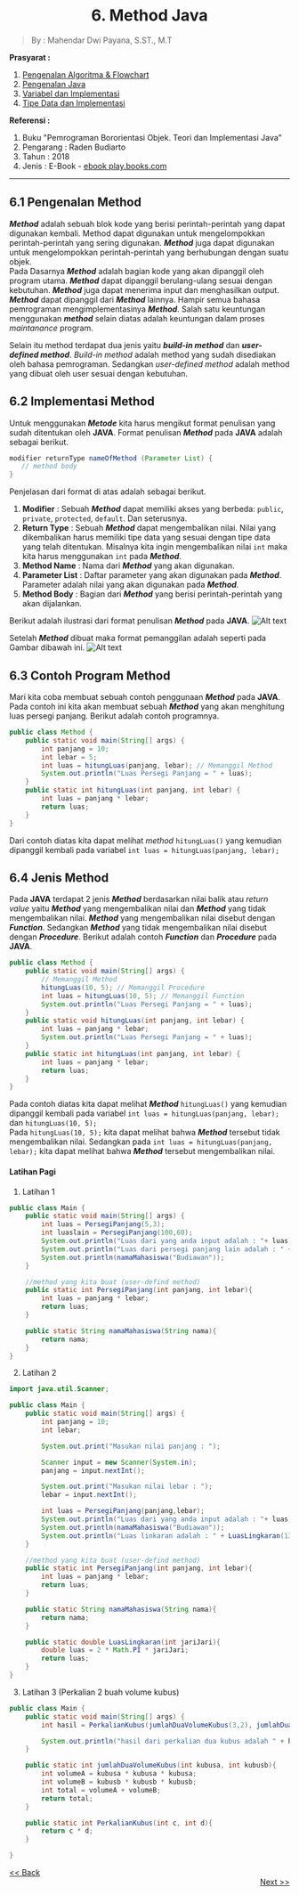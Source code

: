 <h1><center>6. Method Java</center></h1>

> By : Mahendar Dwi Payana, S.ST., M.T

**Prasyarat :**
1. [Pengenalan Algoritma & Flowchart](1.%20Pengenalan%20Flowchart.md)
2. [Pengenalan Java](2.%20Pengenalan%20Java.md)
3. [Variabel dan Implementasi](3.%20Variable.md)
4. [Tipe Data dan Implementasi](4.%20Tipe%20Data.md)

**Referensi :**
1. Buku "Pemrograman Bororientasi Objek. Teori dan Implementasi Java"
2. Pengarang : Raden Budiarto
3. Tahun : 2018
4. Jenis : E-Book - [ebook play.books.com](https://play.google.com/books/reader?id=o_kdEAAAQBAJ&pg=GBS.PR8)

---

## 6.1 Pengenalan Method
***Method*** adalah sebuah blok kode yang berisi perintah-perintah yang dapat digunakan kembali. Method dapat digunakan untuk mengelompokkan perintah-perintah yang sering digunakan. ***Method*** juga dapat digunakan untuk mengelompokkan perintah-perintah yang berhubungan dengan suatu objek. <br>
Pada Dasarnya ***Method*** adalah bagian kode yang akan dipanggil oleh program utama. ***Method*** dapat dipanggil berulang-ulang sesuai dengan kebutuhan. ***Method*** juga dapat menerima input dan menghasilkan output. ***Method*** dapat dipanggil dari ***Method*** lainnya. Hampir semua bahasa pemrograman mengimplementasinya ***Method***. Salah satu keuntungan menggunakan ***method*** selain diatas adalah keuntungan dalam proses *maintanance* program. <br>

Selain itu method terdapat dua jenis yaitu ***build-in method*** dan ***user-defined method***. *Build-in method* adalah method yang sudah disediakan oleh bahasa pemrograman. Sedangkan *user-defined method* adalah method yang dibuat oleh user sesuai dengan kebutuhan. <br>

## 6.2 Implementasi Method
Untuk menggunakan ***Metode*** kita harus mengikut format penulisan yang sudah ditentukan oleh **JAVA**. Format penulisan ***Method*** pada **JAVA** adalah sebagai berikut.
```java
modifier returnType nameOfMethod (Parameter List) {
   // method body
}
```
Penjelasan dari format di atas adalah sebagai berikut.
1. **Modifier** : Sebuah ***Method*** dapat memiliki akses yang berbeda: `public`, `private`, `protected`, `default`. Dan seterusnya. 
2. **Return Type** : Sebuah ***Method*** dapat mengembalikan nilai. Nilai yang dikembalikan harus memiliki tipe data yang sesuai dengan tipe data yang telah ditentukan. Misalnya kita ingin mengembalikan nilai `int` maka kita harus menggunakan `int` pada ***Method***.
3. **Method Name** : Nama dari ***Method*** yang akan digunakan.
4. **Parameter List** : Daftar parameter yang akan digunakan pada ***Method***. Parameter adalah nilai yang akan digunakan pada ***Method***.
5. **Method Body** : Bagian dari ***Method*** yang berisi perintah-perintah yang akan dijalankan.

Berikut adalah ilustrasi dari format penulisan ***Method*** pada **JAVA**.
![Alt text](Screenshot_20230710_114240.png)

Setelah ***Method*** dibuat maka format pemanggilan adalah seperti pada Gambar dibawah ini.
![Alt text](Screenshot_20230710_114404.png)

## 6.3 Contoh Program Method
Mari kita coba membuat sebuah contoh penggunaan ***Method*** pada **JAVA**. Pada contoh ini kita akan membuat sebuah ***Method*** yang akan menghitung luas persegi panjang. Berikut adalah contoh programnya.
```java
public class Method {
    public static void main(String[] args) {
        int panjang = 10;
        int lebar = 5;
        int luas = hitungLuas(panjang, lebar); // Memanggil Method
        System.out.println("Luas Persegi Panjang = " + luas);
    }
    public static int hitungLuas(int panjang, int lebar) {
        int luas = panjang * lebar;
        return luas;
    }
}
```
Dari contoh diatas kita dapat melihat *method* `hitungLuas()` yang kemudian dipanggil kembali pada variabel `int luas = hitungLuas(panjang, lebar);`

## 6.4 Jenis Method
Pada **JAVA** terdapat 2 jenis ***Method*** berdasarkan nilai balik atau *return value* yaitu ***Method*** yang mengembalikan nilai dan ***Method*** yang tidak mengembalikan nilai. ***Method*** yang mengembalikan nilai disebut dengan ***Function***. Sedangkan ***Method*** yang tidak mengembalikan nilai disebut dengan ***Procedure***. Berikut adalah contoh ***Function*** dan ***Procedure*** pada **JAVA**.
```java
public class Method {
    public static void main(String[] args) {
        // Memanggil Method
        hitungLuas(10, 5); // Memanggil Procedure
        int luas = hitungLuas(10, 5); // Memanggil Function
        System.out.println("Luas Persegi Panjang = " + luas);
    }
    public static void hitungLuas(int panjang, int lebar) {
        int luas = panjang * lebar;
        System.out.println("Luas Persegi Panjang = " + luas);
    }
    public static int hitungLuas(int panjang, int lebar) {
        int luas = panjang * lebar;
        return luas;
    }
}
```
Pada contoh diatas kita dapat melihat ***Method*** `hitungLuas()` yang kemudian dipanggil kembali pada variabel `int luas = hitungLuas(panjang, lebar);` dan `hitungLuas(10, 5);` <br>
Pada `hitungLuas(10, 5);` kita dapat melihat bahwa ***Method*** tersebut tidak mengembalikan nilai. Sedangkan pada `int luas = hitungLuas(panjang, lebar);` kita dapat melihat bahwa ***Method*** tersebut mengembalikan nilai. <br>

<!-- Latihan Pagi -->
#### Latihan Pagi
1. Latihan 1
```java
public class Main {
    public static void main(String[] args) {
        int luas = PersegiPanjang(5,3);
        int luaslain = PersegiPanjang(100,60);
        System.out.println("Luas dari yang anda input adalah : "+ luas);
        System.out.println("Luas dari persegi panjang lain adalah : " + luaslain);
        System.out.println(namaMahasiswa("Budiawan"));
    }

    //method yang kita buat (user-defind method)
    public static int PersegiPanjang(int panjang, int lebar){
        int luas = panjang * lebar;
        return luas;
    }

    public static String namaMahasiswa(String nama){
        return nama;
    }
}
```
2. Latihan 2

```java
import java.util.Scanner;

public class Main {
    public static void main(String[] args) {
        int panjang = 10;
        int lebar;

        System.out.print("Masukan nilai panjang : ");

        Scanner input = new Scanner(System.in);
        panjang = input.nextInt();

        System.out.print("Masukan nilai lebar : ");
        lebar = input.nextInt();

        int luas = PersegiPanjang(panjang,lebar);
        System.out.println("Luas dari yang anda input adalah : "+ luas);
        System.out.println(namaMahasiswa("Budiawan"));
        System.out.println("Luas linkaran adalah : " + LuasLingkaran(13));
    }

    //method yang kita buat (user-defind method)
    public static int PersegiPanjang(int panjang, int lebar){
        int luas = panjang * lebar;
        return luas;
    }

    public static String namaMahasiswa(String nama){
        return nama;
    }

    public static double LuasLingkaran(int jariJari){
        double luas = 2 * Math.PI * jariJari;
        return luas;
    }
}

```

3. Latihan 3 (Perkalian 2 buah volume kubus)
```java
public class Main {
    public static void main(String[] args) {
        int hasil = PerkalianKubus(jumlahDuaVolumeKubus(3,2), jumlahDuaVolumeKubus(4,2));

        System.out.println("hasil dari perkalian dua kubus adalah " + hasil);
    }

    public static int jumlahDuaVolumeKubus(int kubusa, int kubusb){
        int volumeA = kubusa * kubusa * kubusa;
        int volumeB = kubusb * kubusb * kubusb;
        int total = volumeA + volumeB;
        return total;
    }

    public static int PerkalianKubus(int c, int d){
        return c * d;
    }

}
```


<div align="left">
      <a href="5. Suplemen-1.md"><< Back</a>
</div>
<div align="right">
    <a href="7. Strukutr Kendali.md">Next >> </a>
</div>